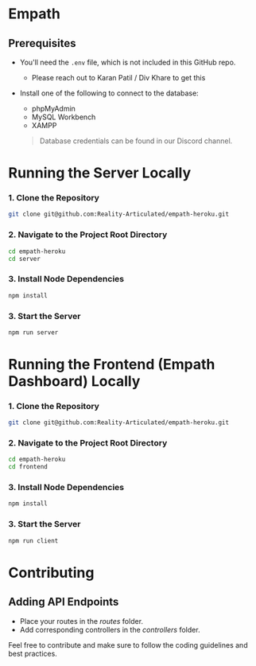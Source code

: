 # Empath

## Prerequisites

- You'll need the `.env` file, which is not included in this GitHub repo.
  - Please reach out to Karan Patil / Div Khare to get this
- Install one of the following to connect to the database:
  - phpMyAdmin
  - MySQL Workbench
  - XAMPP

  > Database credentials can be found in our Discord channel.
# Running the Server Locally

### 1. Clone the Repository
```bash
git clone git@github.com:Reality-Articulated/empath-heroku.git
```
### 2. Navigate to the Project Root Directory
```bash
cd empath-heroku
cd server
```
### 3. Install Node Dependencies
```bash
npm install
```
### 3. Start the Server
```bash
npm run server
```

# Running the Frontend (Empath Dashboard) Locally

### 1. Clone the Repository
```bash
git clone git@github.com:Reality-Articulated/empath-heroku.git
```
### 2. Navigate to the Project Root Directory
```bash
cd empath-heroku
cd frontend
```
### 3. Install Node Dependencies
```bash
npm install
```
### 3. Start the Server
```bash
npm run client
```

# Contributing 

## Adding API Endpoints
- Place your routes in the *routes* folder.
- Add corresponding controllers in the *controllers* folder.

Feel free to contribute and make sure to follow the coding guidelines and best practices.
